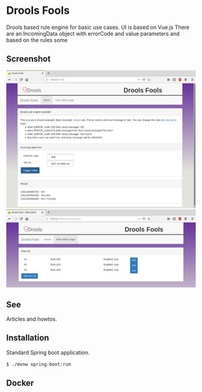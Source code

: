 # Drools Fools

Drools based rule engine for basic use cases. UI is based on Vue.js
There are an IncomingData object with errorCode and value parameters and based on the rules some  

## Screenshot
![Drools fools screenshot 01](/docs/droolsfools01.png)
![Drools fools screenshot 01](/docs/droolsfools02.png)

## See
Articles and howtos. 

## Installation

Standard Spring boot application.

```bash
$ ./mvnw spring-boot:run
```

## Docker


